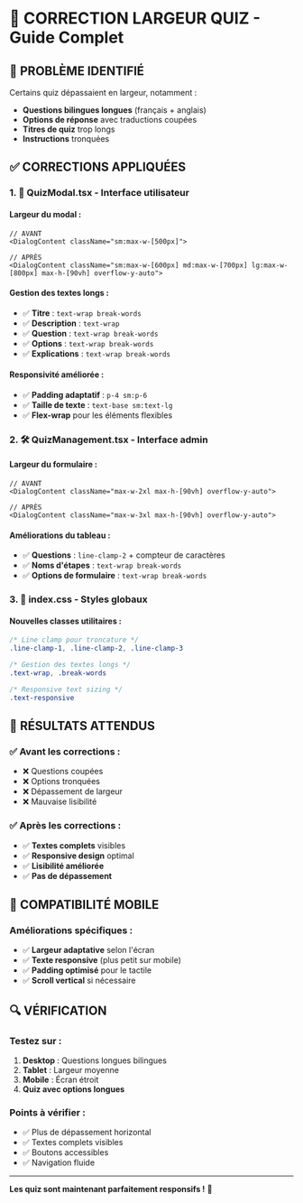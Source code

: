# 🔧 CORRECTION LARGEUR QUIZ - Guide Complet

## 🚨 PROBLÈME IDENTIFIÉ

Certains quiz dépassaient en largeur, notamment :
- **Questions bilingues longues** (français + anglais)
- **Options de réponse** avec traductions coupées
- **Titres de quiz** trop longs
- **Instructions** tronquées

## ✅ CORRECTIONS APPLIQUÉES

### 1. 🎯 **QuizModal.tsx** - Interface utilisateur

#### **Largeur du modal :**
```tsx
// AVANT
<DialogContent className="sm:max-w-[500px]">

// APRÈS  
<DialogContent className="sm:max-w-[600px] md:max-w-[700px] lg:max-w-[800px] max-h-[90vh] overflow-y-auto">
```

#### **Gestion des textes longs :**
- ✅ **Titre** : `text-wrap break-words`
- ✅ **Description** : `text-wrap`
- ✅ **Question** : `text-wrap break-words`
- ✅ **Options** : `text-wrap break-words`
- ✅ **Explications** : `text-wrap break-words`

#### **Responsivité améliorée :**
- ✅ **Padding adaptatif** : `p-4 sm:p-6`
- ✅ **Taille de texte** : `text-base sm:text-lg`
- ✅ **Flex-wrap** pour les éléments flexibles

### 2. 🛠️ **QuizManagement.tsx** - Interface admin

#### **Largeur du formulaire :**
```tsx
// AVANT
<DialogContent className="max-w-2xl max-h-[90vh] overflow-y-auto">

// APRÈS
<DialogContent className="max-w-3xl max-h-[90vh] overflow-y-auto">
```

#### **Améliorations du tableau :**
- ✅ **Questions** : `line-clamp-2` + compteur de caractères
- ✅ **Noms d'étapes** : `text-wrap break-words`
- ✅ **Options de formulaire** : `text-wrap break-words`

### 3. 🎨 **index.css** - Styles globaux

#### **Nouvelles classes utilitaires :**
```css
/* Line clamp pour troncature */
.line-clamp-1, .line-clamp-2, .line-clamp-3

/* Gestion des textes longs */
.text-wrap, .break-words

/* Responsive text sizing */
.text-responsive
```

## 🎯 RÉSULTATS ATTENDUS

### **✅ Avant les corrections :**
- ❌ Questions coupées
- ❌ Options tronquées
- ❌ Dépassement de largeur
- ❌ Mauvaise lisibilité

### **✅ Après les corrections :**
- ✅ **Textes complets** visibles
- ✅ **Responsive design** optimal
- ✅ **Lisibilité améliorée**
- ✅ **Pas de dépassement**

## 📱 COMPATIBILITÉ MOBILE

### **Améliorations spécifiques :**
- ✅ **Largeur adaptative** selon l'écran
- ✅ **Texte responsive** (plus petit sur mobile)
- ✅ **Padding optimisé** pour le tactile
- ✅ **Scroll vertical** si nécessaire

## 🔍 VÉRIFICATION

### **Testez sur :**
1. **Desktop** : Questions longues bilingues
2. **Tablet** : Largeur moyenne
3. **Mobile** : Écran étroit
4. **Quiz avec options longues**

### **Points à vérifier :**
- ✅ Plus de dépassement horizontal
- ✅ Textes complets visibles
- ✅ Boutons accessibles
- ✅ Navigation fluide

---

**Les quiz sont maintenant parfaitement responsifs !** 🚀
